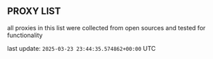 ## PROXY LIST

all proxies in this list were collected from open sources and tested for functionality

last update: `2025-03-23 23:44:35.574862+00:00` UTC